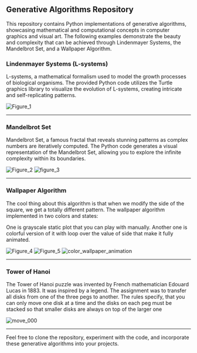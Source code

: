## Generative Algorithms Repository


This repository contains Python implementations of generative algorithms, showcasing mathematical and computational concepts in computer graphics and visual art. The following examples demonstrate the beauty and complexity that can be achieved through Lindenmayer Systems, the Mandelbrot Set, and a Wallpaper Algorithm.


### Lindenmayer Systems (L-systems)
L-systems, a mathematical formalism used to model the growth processes of biological organisms. 
The provided Python code utilizes the Turtle graphics library to visualize the evolution of L-systems, creating intricate and self-replicating patterns.

![Figure_1](https://github.com/ladybuginthemug/algorithmical-patterns/assets/88084724/197e4ecd-2719-47a7-beea-88072fb3054a)

---

### Mandelbrot Set
Mandelbrot Set, a famous fractal that reveals stunning patterns as complex numbers are iteratively computed. 
The Python code generates a visual representation of the Mandelbrot Set, allowing you to explore the infinite complexity within its boundaries.

![Figure_2](https://github.com/ladybuginthemug/algorithmical-patterns/assets/88084724/11ac8ca4-955f-46e6-9899-1f392ff671e8)
![figure_3](https://github.com/ladybuginthemug/algorithmical-patterns/assets/88084724/2170b31f-6d18-4da7-8811-c27d739e26f4)

---
### Wallpaper Algorithm


The cool thing about this algorithm is that when we modify the side of the square, we get a totally different pattern.
The wallpaper algorithm implemented in two colors and states:

One is grayscale static plot that you can play with manually. 
Another one is colorful version of it with loop over the value of side that make it fully animated.

![Figure_4](https://github.com/ladybuginthemug/algorithmical-patterns/assets/88084724/c4f4c8da-836d-488e-b2fd-0fd12c8c3be8)
![Figure_5](https://github.com/ladybuginthemug/algorithmical-patterns/assets/88084724/6e1aa1ad-d9ae-49cf-8c36-87cbc4d72e45)
![color_wallpaper_animation](https://github.com/ladybuginthemug/algorithmical-patterns/assets/88084724/2d96eb73-a23c-4d5b-842c-f516f800fbc5)

---

### Tower of Hanoi 

The Tower of Hanoi puzzle was invented by French mathematician Edouard Lucas in 1883. It was inspired by a legend. 
The assignment was to transfer all disks from one of the three pegs to another.
The rules specify, that you can only move one disk at a time and the disks on each peg must be stacked so that smaller disks are always on top of the larger one

![move_000](https://github.com/ladybuginthemug/algorithmical-patterns/assets/88084724/76676cc0-4bb7-41ae-9ec4-7152347f42f6)


---

Feel free to clone the repository, experiment with the code, and incorporate these generative algorithms into your projects. 
